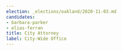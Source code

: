 ```yaml
---
election: _elections/oakland/2020-11-03.md
candidates:
- barbara-parker
- elias-ferran
title: City Attorney
label: City-Wide Office
---
```

